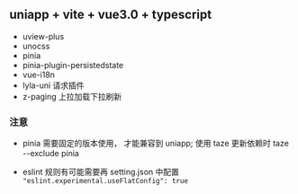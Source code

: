 ## uniapp + vite + vue3.0 + typescript

* uview-plus
* unocss
* pinia
* pinia-plugin-persistedstate
* vue-i18n
* lyla-uni 请求插件
* z-paging 上拉加载下拉刷新
### 注意

+ pinia 需要固定的版本使用， 才能兼容到 uniapp; 使用 taze 更新依赖时 taze --exclude pinia

+ eslint 规则有可能需要再 setting.json 中配置 `"eslint.experimental.useFlatConfig": true`
